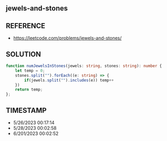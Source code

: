 ## jewels-and-stones

## REFERENCE

- https://leetcode.com/problems/jewels-and-stones/

## SOLUTION

``` typescript
function numJewelsInStones(jewels: string, stones: string): number {
    let temp = 0;
    stones.split("").forEach((e: string) => {
        if(jewels.split("").includes(e)) temp++
    })
    return temp;
};
```


## TIMESTAMP

- 5/26/2023 00:17:14
- 5/28/2023 00:02:58
- 6/201/2023 00:02:52
